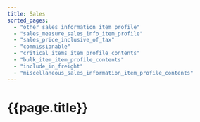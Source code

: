 ```yaml
---
title: Sales
sorted_pages:
  - "other_sales_information_item_profile"
  - "sales_measure_sales_info_item_profile"
  - "sales_price_inclusive_of_tax"
  - "commissionable"
  - "critical_items_item_profile_contents"
  - "bulk_item_item_profile_contents"
  - "include_in_freight"
  - "miscellaneous_sales_information_item_profile_contents"
---
```

# {{page.title}}
